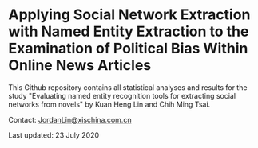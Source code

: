 # Applying Social Network Extraction with Named Entity Extraction to the Examination of Political Bias Within Online News Articles

This Github repository contains all statistical analyses and results for the study "Evaluating named entity recognition tools for extracting social networks from novels" by Kuan Heng Lin and Chih Ming Tsai.


Contact: JordanLin@xischina.com.cn

Last updated: 23 July 2020
